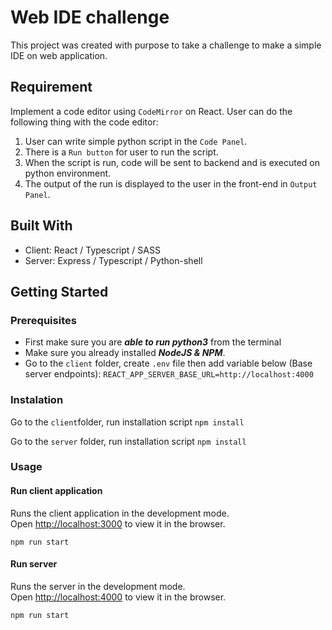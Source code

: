 # Web IDE challenge

This project was created with purpose to take a challenge to make a simple IDE on web application.

## Requirement

Implement a code editor using `CodeMirror` on React. User can do the following thing with the code editor:

1. User can write simple python script in the `Code Panel`.
2. There is a `Run button` for user to run the script.
3. When the script is run, code will be sent to backend and is executed on python environment. 
4. The output of the run is displayed to the user in the front-end in `Output Panel`.

## Built With
- Client: React / Typescript / SASS
- Server: Express / Typescript / Python-shell


## Getting Started

### Prerequisites

- First make sure you are ***able to run python3*** from the terminal
- Make sure you already installed ***NodeJS & NPM***.
- Go to the `client` folder, create `.env` file then add variable below (Base server endpoints):
```REACT_APP_SERVER_BASE_URL=http://localhost:4000```

### Instalation
Go to the `client`folder, run installation script
 `
npm install
 `

 Go to the `server` folder, run installation script
 `
npm install
 `

### Usage

#### Run client application
Runs the client application in the development mode.\
Open [http://localhost:3000](http://localhost:3000) to view it in the browser.

`
npm run start
`
#### Run server

Runs the server in the development mode.\
Open [http://localhost:4000](http://localhost:4000) to view it in the browser.

 `
npm run start
 `

